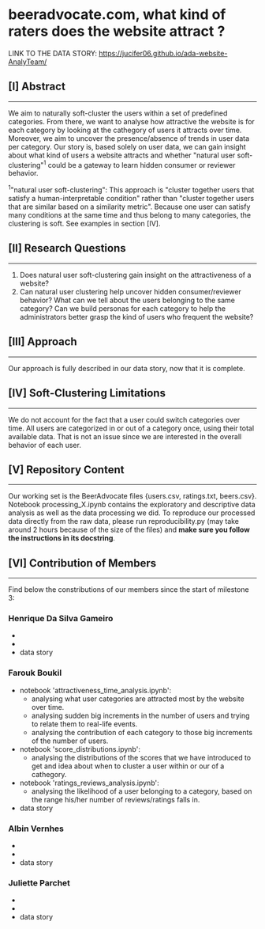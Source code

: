 # beeradvocate.com, what kind of raters does the website attract ?

LINK TO THE DATA STORY: https://jucifer06.github.io/ada-website-AnalyTeam/

## [I] Abstract
---

We aim to naturally soft-cluster the users within a set of predefined categories. From there, we want to analyse how attractive the website is for each category by looking at the cathegory of users it attracts over time. Moreover, we aim to uncover the presence/absence of trends in user data per category. Our story is, based solely on user data, we can gain insight about what kind of users a website attracts and whether "natural user soft-clustering"<sup>1</sup> could be a gateway to learn hidden consumer or reviewer behavior.

<sup>1</sup>"natural user soft-clustering": This approach is "cluster together users that satisfy a human-interpretable condition" rather than "cluster together users that are similar based on a similarity metric". Because one user can satisfy many conditions at the same time and thus belong to many categories, the clustering is soft. See examples in section [IV].

## [II] Research Questions
---

1. Does natural user soft-clustering gain insight on the attractiveness of a website?
2. Can natural user clustering help uncover hidden consumer/reviewer behavior? What can we tell about the users belonging to the same category? Can we build personas for each category to help the administrators better grasp the kind of users who frequent the website?

## [III] Approach
---

Our approach is fully described in our data story, now that it is complete.

## [IV] Soft-Clustering Limitations
---

We do not account for the fact that a user could switch categories over time. All users are categorized in or out of a category once, using their total available data. That is not an issue since we are interested in the overall behavior of each user.

## [V] Repository Content
---

Our working set is the BeerAdvocate files {users.csv, ratings.txt, beers.csv}. Notebook processing_X.ipynb contains the exploratory and descriptive data analysis as well as the data processing we did. To reproduce our processed data directly from the raw data, please run reproducibility.py (may take around 2 hours because of the size of the files) and **make sure you follow the instructions in its docstring**.

## [VI] Contribution of Members
---
Find below the constributions of our members since the start of milestone 3:

### Henrique Da Silva Gameiro
*
*
* data story

### Farouk Boukil
* notebook 'attractiveness_time_analysis.ipynb':
  * analysing what user categories are attracted most by the website over time.
  * analysing sudden big increments in the number of users and trying to relate them to real-life events.
  * analysing the contribution of each category to those big increments of the number of users.
* notebook 'score_distributions.ipynb':
  * analysing the distributions of the scores that we have introduced to get and idea about when to cluster a user within or our of a cathegory.
* notebook 'ratings_reviews_analysis.ipynb': 
  * analysing the likelihood of a user belonging to a category, based on the range his/her number of reviews/ratings falls in.
* data story

### Albin Vernhes
*
*
* data story

### Juliette Parchet
* 
* 
* data story
